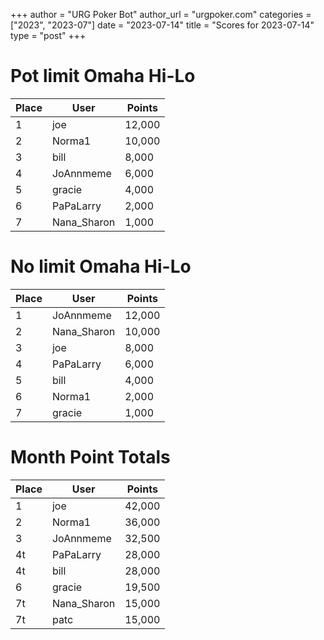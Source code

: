 +++
author = "URG Poker Bot"
author_url = "urgpoker.com"
categories = ["2023", "2023-07"]
date = "2023-07-14"
title = "Scores for 2023-07-14"
type = "post"
+++
# Pot limit Omaha Hi-Lo

| Place | User | Points |
|-------|------|--------|
| 1 | joe | 12,000 |
| 2 | Norma1 | 10,000 |
| 3 | bill | 8,000 |
| 4 | JoAnnmeme | 6,000 |
| 5 | gracie | 4,000 |
| 6 | PaPaLarry | 2,000 |
| 7 | Nana_Sharon | 1,000 |

# No limit Omaha Hi-Lo

| Place | User | Points |
|-------|------|--------|
| 1 | JoAnnmeme | 12,000 |
| 2 | Nana_Sharon | 10,000 |
| 3 | joe | 8,000 |
| 4 | PaPaLarry | 6,000 |
| 5 | bill | 4,000 |
| 6 | Norma1 | 2,000 |
| 7 | gracie | 1,000 |

# Month Point Totals

| Place | User | Points |
|-------|------|--------|
| 1 | joe | 42,000 |
| 2 | Norma1 | 36,000 |
| 3 | JoAnnmeme | 32,500 |
| 4t | PaPaLarry | 28,000 |
| 4t | bill | 28,000 |
| 6 | gracie | 19,500 |
| 7t | Nana_Sharon | 15,000 |
| 7t | patc | 15,000 |
